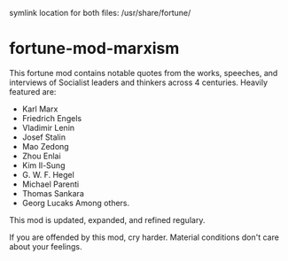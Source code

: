 symlink location for both files: /usr/share/fortune/

# fortune-mod-marxism
This fortune mod contains notable quotes from the works, speeches, and interviews of Socialist leaders and thinkers across 4 centuries. Heavily featured are:
- Karl Marx
- Friedrich Engels
- Vladimir Lenin
- Josef Stalin
- Mao Zedong
- Zhou Enlai
- Kim Il-Sung
- G. W. F. Hegel
- Michael Parenti
- Thomas Sankara
- Georg Lucaks
Among others.

This mod is updated, expanded, and refined regulary.

If you are offended by this mod, cry harder. Material conditions don't care about your feelings.

